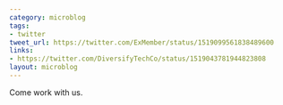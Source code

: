 ```yaml
---
category: microblog
tags:
- twitter
tweet_url: https://twitter.com/ExMember/status/1519099561838489600
links:
- https://twitter.com/DiversifyTechCo/status/1519043781944823808
layout: microblog
---
```

Come work with us.
